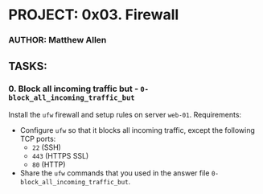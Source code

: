 # PROJECT: 0x03. Firewall
### AUTHOR: Matthew Allen

## TASKS:
### 0. Block all incoming traffic but - `0-block_all_incoming_traffic_but`
Install the `ufw` firewall and setup rules on server `web-01`.
Requirements:
* Configure `ufw` so that it blocks all incoming traffic, except the following TCP ports:
    - `22` (SSH)
    - `443` (HTTPS SSL)
    - `80` (HTTP)
* Share the `ufw` commands that you used in the answer file `0-block_all_incoming_traffic_but`.
